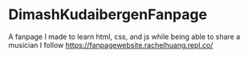 # DimashKudaibergenFanpage
A fanpage I made to learn html, css, and js while being able to share a musician I follow 
https://fanpagewebsite.rachelhuang.repl.co/

